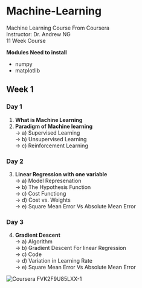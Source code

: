 # Machine-Learning

Machine Learning Course From Coursera  
Instructor: Dr. Andrew NG  
11 Week Course 

**Modules Need to install**
* numpy
* matplotlib

## **Week 1**
### Day 1
  1. **What is Machine Learning**<br>
  2. **Paradigm of Machine learning**<br>
     -> a) Supervised Learning<br>
     -> b) Unsupervised Learning<br>
     -> c) Reinforcement Learning<br>
### Day 2
  3. **Linear Regression with one variable**<br>
     -> a) Model Represenation<br>
     -> b) The Hypothesis Function<br>
     -> c) Cost Functiong<br>
     -> d) Cost vs. Weights<br>
     -> e) Square Mean Error Vs Absolute Mean Error<br>
### Day 3
  4. **Gradient Descent**<br>
     -> a) Algorithm<br>
     -> b) Gradient Descent For linear Regression<br>
     -> c) Code<br>
     -> d) Variation in Learning Rate<br>
     -> e) Square Mean Error Vs Absolute Mean Error<br>

![Coursera FVK2F9U85LXX-1](https://user-images.githubusercontent.com/30475000/120059795-1e76c300-c06d-11eb-94bc-c7d1deee4d11.jpg)

